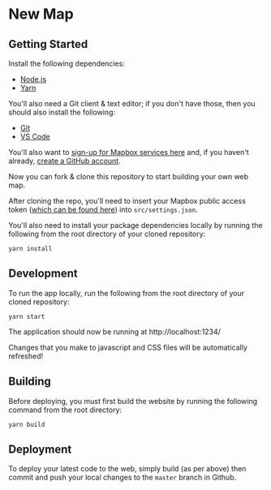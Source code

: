 # New Map

## Getting Started
Install the following dependencies:
- [Node.js](https://nodejs.org/)
- [Yarn](https://yarnpkg.com/en/docs/install)

You'll also need a Git client & text editor; if you don't have those, then you should also install the following:
- [Git](https://git-scm.com/downloads)
- [VS Code](https://code.visualstudio.com/)

You'll also want to [sign-up for Mapbox services here](https://www.mapbox.com/signup/) and, if you haven't already, [create a GitHub account](https://github.com).

Now you can fork & clone this repository to start building your own web map.

After cloning the repo, you'll need to insert your Mapbox public access token ([which can be found here](https://www.mapbox.com/account/)) into `src/settings.json`.

You'll also need to install your package dependencies locally by running the following from the root directory of your cloned repository:
```
yarn install
```

## Development
To run the app locally, run the following from the root directory of your cloned repository:
```
yarn start
```

The application should now be running at http://localhost:1234/

Changes that you make to javascript and CSS files will be automatically refreshed!

## Building
Before deploying, you must first build the website by running the following command from the root directory: 
```
yarn build
```

## Deployment
To deploy your latest code to the web, simply build (as per above) then commit and push your local changes to the `master` branch in Github.
